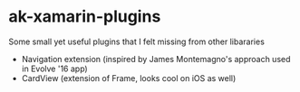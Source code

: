 # ak-xamarin-plugins
Some small yet useful plugins that I felt missing from other libararies

* Navigation extension (inspired by James Montemagno's approach used in Evolve '16 app)
* CardView (extension of Frame, looks cool on iOS as well)
